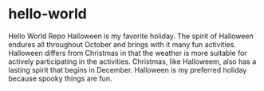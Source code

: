 # hello-world
Hello World Repo
Halloween is my favorite holiday.
The spirit of Halloween endures all throughout October and brings with it many fun activities.
Halloween differs from Christmas in that the weather is more suitable for actively participating in the activities.
Christmas, like Halloweem, also has a lasting spirit that begins in December.
Halloween is my preferred holiday because spooky things are fun.
